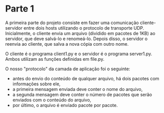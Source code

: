 # Parte 1

A primeira parte do projeto consiste em fazer uma comunicação cliente-servidor entre dois hosts utilizando o protocolo de transporte UDP. Inicialmente, o cliente envia um arquivo (dividido em pacotes de 1KB) ao servidor, que deve salvá-lo e renomeá-lo. Depois disso, o servidor o reenvia ao cliente, que salva a nova cópia com outro nome.

O cliente é o programa client1.py e o servidor é o programa server1.py. Ambos utilizam as funções definidas em file.py.

O nosso "protocolo" da camada de aplicação foi o seguinte: 
- antes do envio do conteúdo de qualquer arquivo, há dois pacotes com informações sobre ele,
- a primeira mensagem enviada deve conter o nome do arquivo,
- a segunda mensagem deve conter o número de pacotes que serão enviados com o conteúdo do arquivo,
- por último, o arquivo é enviado pacote por pacote.
